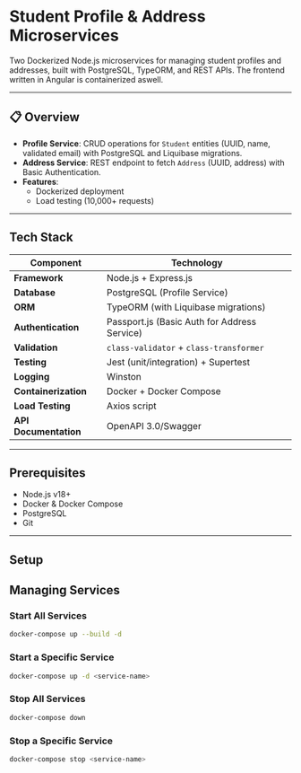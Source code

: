 # Student Profile & Address Microservices

Two Dockerized Node.js microservices for managing student profiles and addresses, built with PostgreSQL, TypeORM, and REST APIs. The frontend written in Angular is containerized aswell.

---

## 📋 Overview

- **Profile Service**: CRUD operations for `Student` entities (UUID, name, validated email) with PostgreSQL and Liquibase migrations.
- **Address Service**: REST endpoint to fetch `Address` (UUID, address) with Basic Authentication.
- **Features**: 
  - Dockerized deployment
  - Load testing (10,000+ requests)

---

## Tech Stack

| Component              | Technology                                                                 |
|------------------------|----------------------------------------------------------------------------|
| **Framework**          | Node.js + Express.js                                                       |
| **Database**           | PostgreSQL (Profile Service)                                               |
| **ORM**                | TypeORM (with Liquibase migrations)                                        |
| **Authentication**     | Passport.js (Basic Auth for Address Service)                               |
| **Validation**         | `class-validator` + `class-transformer`                                    |
| **Testing**            | Jest (unit/integration) + Supertest                                        |
| **Logging**            | Winston                                                                    |
| **Containerization**   | Docker + Docker Compose                                                    |
| **Load Testing**       | Axios script                                                                  |
| **API Documentation**  | OpenAPI 3.0/Swagger                                                        |

---

## Prerequisites

- Node.js v18+
- Docker & Docker Compose
- PostgreSQL
- Git

---

## Setup

## Managing Services

### Start All Services
```bash
docker-compose up --build -d
```
### Start a Specific Service
```bash
docker-compose up -d <service-name>
```

### Stop All Services
```bash
docker-compose down
```
### Stop a Specific Service
```bash
docker-compose stop <service-name>
```
